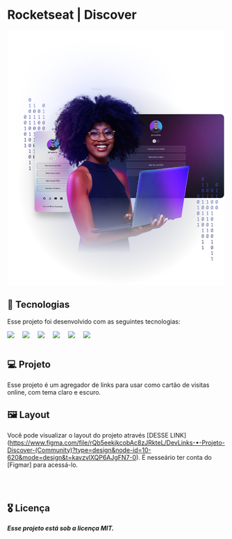 <link rel="stylesheet" href="https://cdn.jsdelivr.net/gh/devicons/devicon@v2.15.1/devicon.min.css">
          
<h1>Rocketseat | Discover</h1>

<img src="./assets/img/hero.webp" style="width: 500px" alt=""/>

## 🚀 Tecnologias

Esse projeto foi desenvolvido com as seguintes tecnologias:

<div style="display:flex; gap:10px">

<img src="https://cdn.jsdelivr.net/gh/devicons/devicon/icons/html5/html5-original.svg" style="width:25px" alt:HTML5/>

 <img src="https://cdn.jsdelivr.net/gh/devicons/devicon/icons/css3/css3-original.svg" style="width:25px" alt:CSS3/>

<img src="https://cdn.jsdelivr.net/gh/devicons/devicon/icons/javascript/javascript-original.svg" style="width:25px" alt:Javascript/>
          
<img src="https://cdn.jsdelivr.net/gh/devicons/devicon/icons/git/git-original.svg" style="width:25px" alt:Git/>


<img src="https://cdn.jsdelivr.net/gh/devicons/devicon/icons/figma/figma-original.svg" style="width:25px" alt:Figma/>
          
<img src="https://devicon-website.vercel.app/api/github/original.svg?color=%23FFFFFF" style="width:25px" alt:Figma/>

</div>

<br>   

## 💻 Projeto

Esse projeto é um agregador de links para usar como cartão de visitas online, com tema claro e escuro.

## 🖼️ Layout

Você pode visualizar o layout do projeto através [DESSE LINK] (https://www.figma.com/file/rQb5eekjkcobAc8zJRkteL/DevLinks-•-Projeto-Discover-(Community)?type=design&node-id=10-620&mode=design&t=kavzvlXQP6AJgFN7-0). É nesseário ter conta do [Figmar] para acessá-lo.

<br><br>    

## 🎖️ Licença

<strong><em>Esse projeto está sob a licença MIT.
</em></strong>
